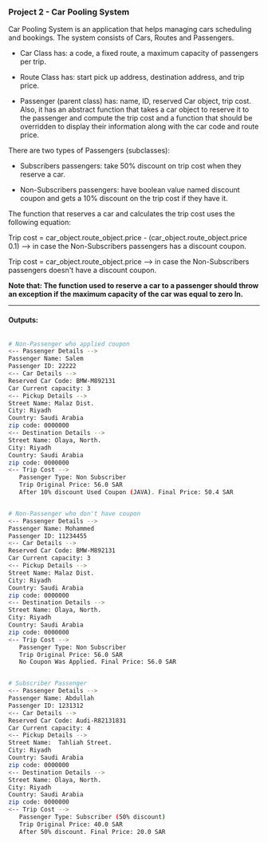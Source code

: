 ### Project 2 - Car Pooling System


Car Pooling System is an application that helps managing cars scheduling and bookings. The system consists of Cars, Routes and Passengers.  

- Car Class has: a code, a fixed route, a maximum capacity of passengers per trip.

- Route Class has: start pick up address, destination address, and trip price.

- Passenger (parent class) has: name, ID, reserved Car object, trip cost. Also, it has an abstract function that takes a car object to reserve it to the passenger and compute the trip cost and a function that should be overridden to display their information along with the car code and route price.


There are two types of Passengers (subclasses):

- Subscribers passengers: take 50% discount on trip cost when they reserve a car.

- Non-Subscribers passengers: have boolean value named discount coupon and gets a 10% discount on the trip cost if they have it.

The function that reserves a car and calculates the trip cost uses the following equation:

Trip cost = car_object.route_object.price - (car_object.route_object.price 0.1) --> in case the Non-Subscribers passengers has a discount coupon.

Trip cost = car_object.route_object.price --> in case the Non-Subscribers passengers doesn't have a discount coupon.

**Note that: The function used to reserve a car to a passenger should throw an exception if the maximum capacity of the car was equal to zero In.**




---


#### Outputs:

```bash

# Non-Passenger who applied coupon
<-- Passenger Details -->
Passenger Name: Salem
Passenger ID: 22222
<-- Car Details -->
Reserved Car Code: BMW-M892131
Car Current capacity: 3
<-- Pickup Details -->
Street Name: Malaz Dist.
City: Riyadh
Country: Saudi Arabia
zip code: 0000000
<-- Destination Details -->
Street Name: Olaya, North.
City: Riyadh
Country: Saudi Arabia
zip code: 0000000
<-- Trip Cost -->
   Passenger Type: Non Subscriber
   Trip Original Price: 56.0 SAR
   After 10% discount Used Coupon (JAVA). Final Price: 50.4 SAR


# Non-Passenger who don't have coupon
<-- Passenger Details -->
Passenger Name: Mohammed
Passenger ID: 11234455
<-- Car Details -->
Reserved Car Code: BMW-M892131
Car Current capacity: 3
<-- Pickup Details -->
Street Name: Malaz Dist.
City: Riyadh
Country: Saudi Arabia
zip code: 0000000
<-- Destination Details -->
Street Name: Olaya, North.
City: Riyadh
Country: Saudi Arabia
zip code: 0000000
<-- Trip Cost -->
   Passenger Type: Non Subscriber
   Trip Original Price: 56.0 SAR
   No Coupon Was Applied. Final Price: 56.0 SAR


# Subscriber Passenger 
<-- Passenger Details -->
Passenger Name: Abdullah
Passenger ID: 1231312
<-- Car Details -->
Reserved Car Code: Audi-R82131831
Car Current capacity: 4
<-- Pickup Details -->
Street Name:  Tahliah Street.
City: Riyadh
Country: Saudi Arabia
zip code: 0000000
<-- Destination Details -->
Street Name: Olaya, North.
City: Riyadh
Country: Saudi Arabia
zip code: 0000000
<-- Trip Cost -->
   Passenger Type: Subscriber (50% discount)
   Trip Original Price: 40.0 SAR
   After 50% discount. Final Price: 20.0 SAR

```
